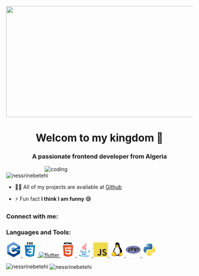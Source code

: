 <img align="center"  width="1000" height="300" src="https://i.pinimg.com/originals/01/d7/17/01d7176e77aebf3b461562899efcf47f.gif" >
<h1 align="center">Welcom to my kingdom 👸</h1>
<h3 align="center">A passionate frontend developer from Algeria</h3>
<img align="right" alt="coding" width="400" src="https://media3.giphy.com/media/NgurY1o4z080Jfoyzw/giphy.gif?cid=6c09b952l6cosw35u27bmae7ikiia4mkejoiubwuqdt7sciq&ep=v1_internal_gif_by_id&rid=giphy.gif&ct=s">

<p align="left"> <img src="https://komarev.com/ghpvc/?username=nessrinebetehi&label=Profile%20views&color=0e75b6&style=flat" alt="nessrinebetehi" /> </p>

- 👨‍💻 All of my projects are available at [Github](Github)

- ⚡ Fun fact **I think I am funny 😒**

<h3 align="left">Connect with me:</h3>
<p align="left">
</p>

<h3 align="left">Languages and Tools:</h3>
<p align="left"> <a href="https://www.w3schools.com/cpp/" target="_blank" rel="noreferrer"> <img src="https://raw.githubusercontent.com/devicons/devicon/master/icons/cplusplus/cplusplus-original.svg" alt="cplusplus" width="40" height="40"/> </a> <a href="https://www.w3schools.com/css/" target="_blank" rel="noreferrer"> <img src="https://raw.githubusercontent.com/devicons/devicon/master/icons/css3/css3-original-wordmark.svg" alt="css3" width="40" height="40"/> </a> <a href="https://flutter.dev" target="_blank" rel="noreferrer"> <img src="https://www.vectorlogo.zone/logos/flutterio/flutterio-icon.svg" alt="flutter" width="40" height="40"/> </a> <a href="https://www.w3.org/html/" target="_blank" rel="noreferrer"> <img src="https://raw.githubusercontent.com/devicons/devicon/master/icons/html5/html5-original-wordmark.svg" alt="html5" width="40" height="40"/> </a> <a href="https://www.java.com" target="_blank" rel="noreferrer"> <img src="https://raw.githubusercontent.com/devicons/devicon/master/icons/java/java-original.svg" alt="java" width="40" height="40"/> </a> <a href="https://developer.mozilla.org/en-US/docs/Web/JavaScript" target="_blank" rel="noreferrer"> <img src="https://raw.githubusercontent.com/devicons/devicon/master/icons/javascript/javascript-original.svg" alt="javascript" width="40" height="40"/> </a> <a href="https://www.linux.org/" target="_blank" rel="noreferrer"> <img src="https://raw.githubusercontent.com/devicons/devicon/master/icons/linux/linux-original.svg" alt="linux" width="40" height="40"/> </a> <a href="https://www.php.net" target="_blank" rel="noreferrer"> <img src="https://raw.githubusercontent.com/devicons/devicon/master/icons/php/php-original.svg" alt="php" width="40" height="40"/> </a> <a href="https://www.python.org" target="_blank" rel="noreferrer"> <img src="https://raw.githubusercontent.com/devicons/devicon/master/icons/python/python-original.svg" alt="python" width="40" height="40"/> </a> </p>

<p><img align="left" src="https://github-readme-stats.vercel.app/api/top-langs?username=nessrinebetehi&show_icons=true&theme=gruvbox&locale=en&layout=compact" alt="nessrinebetehi" /></p>

<p>&nbsp;<img align="center" src="https://github-readme-stats.vercel.app/api?username=nessrinebetehi&show_icons=true&theme=radical&locale=en" alt="nessrinebetehi" /></p>

